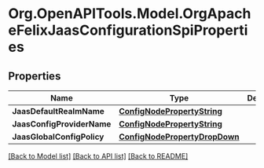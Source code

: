 # Org.OpenAPITools.Model.OrgApacheFelixJaasConfigurationSpiProperties
## Properties

Name | Type | Description | Notes
------------ | ------------- | ------------- | -------------
**JaasDefaultRealmName** | [**ConfigNodePropertyString**](ConfigNodePropertyString.md) |  | [optional] 
**JaasConfigProviderName** | [**ConfigNodePropertyString**](ConfigNodePropertyString.md) |  | [optional] 
**JaasGlobalConfigPolicy** | [**ConfigNodePropertyDropDown**](ConfigNodePropertyDropDown.md) |  | [optional] 

[[Back to Model list]](../README.md#documentation-for-models) [[Back to API list]](../README.md#documentation-for-api-endpoints) [[Back to README]](../README.md)

